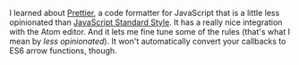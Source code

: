 I learned about [Prettier](https://github.com/prettier/prettier), a code
formatter for JavaScript that is a little less opinionated than
[JavaScript Standard Style](https://standardjs.com/).  It has a really nice
integration with the Atom editor.  And it lets me fine tune some of the rules
(that's what I mean by _less opinionated_).  It won't automatically convert your
callbacks to ES6 arrow functions, though.
